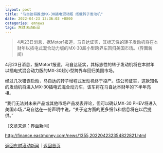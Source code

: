 ```yaml
---
layout: post
title: "马自达将推出MX-30插电混动版 搭载转子发动机"
date: 2022-04-23 13:36:03 +0800
categories: emnews
tags: 东财滚动新闻
---
```

> 4月23日消息，据Motor1报道，马自达证实，其标志性的转子发动机将在本财年以插电式混合动力版的MX-30超小型跨界车回归美国市场。（界面新闻）

<p>4月23日消息，据Motor1报道，马自达证实，其标志性的转子发动机将在本财年以插电式混合动力版的MX-30超小型跨界车回归美国市场。 </p><p>经过几次错误启动，马自达的转子增程式发动机终于投产。该公司证实，这款知名的发动机将进入MX-30插电式混合动力车，该车将在马自达本财年的下半年亮相。</p><p>“我们无法对未来产品或其他市场产品发表评论，但可以确认MX-30 PHEV将进入美国市场，”马自达在一份声明中说。“关于这方面的更多细节和信息将在以后提供。”</p><p class="em_media">（文章来源：界面新闻）</p>

<http://finance.eastmoney.com/news/1355,202204232354822821.html>

[返回东财滚动新闻](//finews.withounder.com/emnews/)｜[返回首页](//finews.withounder.com/)